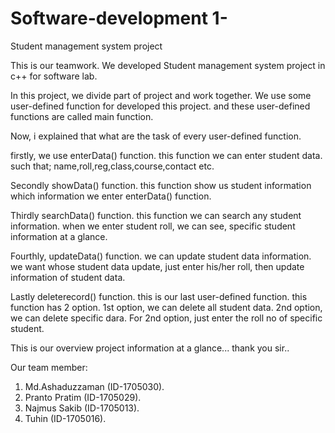 # Software-development 1-
Student management system project

This is our teamwork.
We developed Student management system project in c++ for software lab.

In this project, we divide part of project and work together.
We use some user-defined function for developed this project. and these user-defined functions are called main function.

Now, i explained that what are the task of every user-defined function.

firstly, we use enterData() function.
this function we can enter student data. such that; name,roll,reg,class,course,contact etc.


Secondly showData() function.
this function show us student information which information we enter enterData() function.


Thirdly searchData() function.
this function we can search any student information.
when we enter student roll, we can see, specific student information at a glance.


Fourthly, updateData() function.
we can update student data information.
we want whose student data update, just enter his/her roll, 
then update information of student data.


Lastly deleterecord() function.
this is our last user-defined function.
this function has 2 option. 1st option, we can delete all student data.
2nd option, we can delete specific dara.
For 2nd option, just enter the roll no of specific student.



This is our overview project information at a glance...
thank you sir..

Our team member:
1. Md.Ashaduzzaman (ID-1705030).
2. Pranto Pratim (ID-1705029).
3. Najmus Sakib (ID-1705013).
4. Tuhin (ID-1705016).
